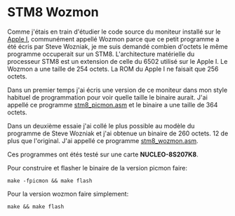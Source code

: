 # STM8 Wozmon

Comme j'étais en train d'étudier le code source du moniteur installé sur le [Apple I](applei.1976.operatiion-manual.pdf), communément appellé Wozmon parce que ce petit programme a été écris par Steve Wozniak, 
je me suis demandé combien d'octets le même programme occuperait sur un STM8.  L'architecture matérielle du processeur STM8 est un extension de celle du 6502 utilisé sur le Apple I. Le Wozmon a une taille de 254 octets. La ROM du Apple I ne faisait que 256 octets.

Dans un premier temps j'ai écris une version de ce moniteur dans mon style habituel de programmation pour voir quelle taille le binaire aurait. J'ai appellé ce programme [stm8_picmon.asm](stm8_picmon.asm) et le binaire a une taille de 364 octets.

Dans un deuxième essaie j'ai collé le plus possible au modèle du programme de Steve Wozniak et j'ai obtenue un binaire de 260 octets. 12 de plus que l'original. J'ai appellé ce programme [stm8_wozmon.asm](stm8_wozmon.asm).

Ces programmes ont étés testé sur une carte **NUCLEO-8S207K8**. 


Pour construire et flasher le binaire de la version picmon faire:
```
make -fpicmon && make flash
```

Pour la version wozmon faire simplement:
```
make && make flash 
```



